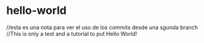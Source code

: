 # hello-world
//esta es una nota para ver el uso de los commits desde una sgunda branch
//This is only a test and a tutorial to put Hello World!
